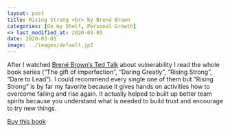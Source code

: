 ```yaml
---
layout: post
title: Rising Strong <br> by Brené Brown
categories: [On my Shelf, Personal Growth]
<> last_modified_at: 2020-03-03
date: 2020-03-01
image: ../images/default.jp2
---
```


After I watched [Brené Brown’s Ted Talk](https://www.ted.com/talks/brene_brown_the_power_of_vulnerability) about vulnerability I read the whole book series (“The gift of imperfection”, “Daring Greatly”, “Rising Strong”, “Dare to Lead”). I could recommend every single one of them but “Rising Strong” is by far my favorite because it gives hands on activities how to overcome failing and rise again. It actually helped to built up better team spirits because you understand what is needed to build trust and encourage to try new things.

[Buy this book](https://www.amazon.com/-/de/Rising-Strong-Ability-Transforms-Parent/dp/081298580X/ref=sr_1_5?__mk_de_DE=%C3%85M%C3%85%C5%BD%C3%95%C3%91&dchild=1&keywords=brene+brown&qid=1591641857&sr=8-5)